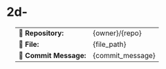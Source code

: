 # 2d-

<table style="margin-left: 20px;">
        <tr><td><strong>📁 Repository:</strong></td><td>{owner}/{repo}</td></tr>
        <tr><td><strong>📄 File:</strong></td><td>{file_path}</td></tr>
        <tr><td><strong>📝 Commit Message:</strong></td><td>{commit_message}</td></tr>
        </table>


